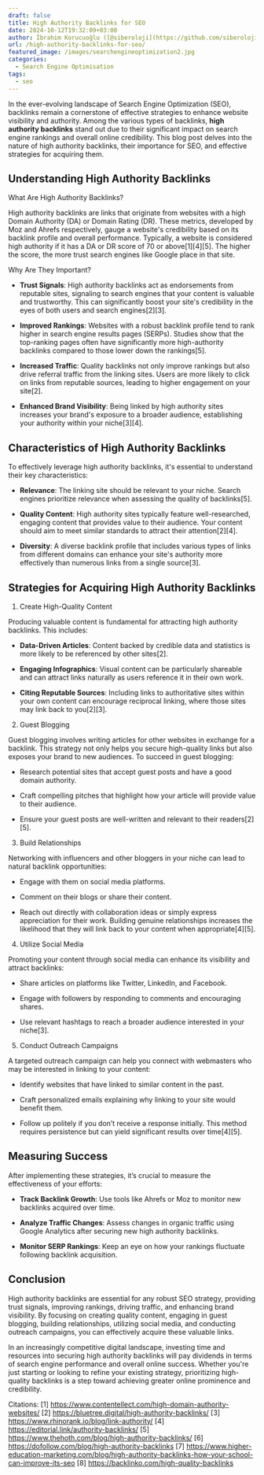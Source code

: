 ```yaml
---
draft: false
title: High Authority Backlinks for SEO
date: 2024-10-12T19:32:09+03:00
author: İbrahim Korucuoğlu ([@siberoloji](https://github.com/siberoloji))
url: /high-authority-backlinks-for-seo/
featured_image: /images/searchengineoptimization2.jpg
categories:
  - Search Engine Optimisation
tags:
  - seo
---
```

In the ever-evolving landscape of Search Engine Optimization (SEO), backlinks remain a cornerstone of effective strategies to enhance website visibility and authority. Among the various types of backlinks, **high authority backlinks** stand out due to their significant impact on search engine rankings and overall online credibility. This blog post delves into the nature of high authority backlinks, their importance for SEO, and effective strategies for acquiring them.

## Understanding High Authority Backlinks

What Are High Authority Backlinks?

High authority backlinks are links that originate from websites with a high Domain Authority (DA) or Domain Rating (DR). These metrics, developed by Moz and Ahrefs respectively, gauge a website's credibility based on its backlink profile and overall performance. Typically, a website is considered high authority if it has a DA or DR score of 70 or above[1][4][5]. The higher the score, the more trust search engines like Google place in that site.

Why Are They Important?
* **Trust Signals**: High authority backlinks act as endorsements from reputable sites, signaling to search engines that your content is valuable and trustworthy. This can significantly boost your site's credibility in the eyes of both users and search engines[2][3].

* **Improved Rankings**: Websites with a robust backlink profile tend to rank higher in search engine results pages (SERPs). Studies show that the top-ranking pages often have significantly more high-authority backlinks compared to those lower down the rankings[5].

* **Increased Traffic**: Quality backlinks not only improve rankings but also drive referral traffic from the linking sites. Users are more likely to click on links from reputable sources, leading to higher engagement on your site[2].

* **Enhanced Brand Visibility**: Being linked by high authority sites increases your brand's exposure to a broader audience, establishing your authority within your niche[3][4].
## Characteristics of High Authority Backlinks

To effectively leverage high authority backlinks, it's essential to understand their key characteristics:
* **Relevance**: The linking site should be relevant to your niche. Search engines prioritize relevance when assessing the quality of backlinks[5].

* **Quality Content**: High authority sites typically feature well-researched, engaging content that provides value to their audience. Your content should aim to meet similar standards to attract their attention[2][4].

* **Diversity**: A diverse backlink profile that includes various types of links from different domains can enhance your site's authority more effectively than numerous links from a single source[3].
## Strategies for Acquiring High Authority Backlinks

1. Create High-Quality Content

Producing valuable content is fundamental for attracting high authority backlinks. This includes:
* **Data-Driven Articles**: Content backed by credible data and statistics is more likely to be referenced by other sites[2].

* **Engaging Infographics**: Visual content can be particularly shareable and can attract links naturally as users reference it in their own work.

* **Citing Reputable Sources**: Including links to authoritative sites within your own content can encourage reciprocal linking, where those sites may link back to you[2][3].
2. Guest Blogging

Guest blogging involves writing articles for other websites in exchange for a backlink. This strategy not only helps you secure high-quality links but also exposes your brand to new audiences. To succeed in guest blogging:
* Research potential sites that accept guest posts and have a good domain authority.

* Craft compelling pitches that highlight how your article will provide value to their audience.

* Ensure your guest posts are well-written and relevant to their readers[2][5].
3. Build Relationships

Networking with influencers and other bloggers in your niche can lead to natural backlink opportunities:
* Engage with them on social media platforms.

* Comment on their blogs or share their content.

* Reach out directly with collaboration ideas or simply express appreciation for their work.
Building genuine relationships increases the likelihood that they will link back to your content when appropriate[4][5].

4. Utilize Social Media

Promoting your content through social media can enhance its visibility and attract backlinks:
* Share articles on platforms like Twitter, LinkedIn, and Facebook.

* Engage with followers by responding to comments and encouraging shares.

* Use relevant hashtags to reach a broader audience interested in your niche[3].
5. Conduct Outreach Campaigns

A targeted outreach campaign can help you connect with webmasters who may be interested in linking to your content:
* Identify websites that have linked to similar content in the past.

* Craft personalized emails explaining why linking to your site would benefit them.

* Follow up politely if you don’t receive a response initially.
This method requires persistence but can yield significant results over time[4][5].

## Measuring Success

After implementing these strategies, it’s crucial to measure the effectiveness of your efforts:
* **Track Backlink Growth**: Use tools like Ahrefs or Moz to monitor new backlinks acquired over time.

* **Analyze Traffic Changes**: Assess changes in organic traffic using Google Analytics after securing new high authority backlinks.

* **Monitor SERP Rankings**: Keep an eye on how your rankings fluctuate following backlink acquisition.
## Conclusion

High authority backlinks are essential for any robust SEO strategy, providing trust signals, improving rankings, driving traffic, and enhancing brand visibility. By focusing on creating quality content, engaging in guest blogging, building relationships, utilizing social media, and conducting outreach campaigns, you can effectively acquire these valuable links.

In an increasingly competitive digital landscape, investing time and resources into securing high authority backlinks will pay dividends in terms of search engine performance and overall online success. Whether you're just starting or looking to refine your existing strategy, prioritizing high-quality backlinks is a step toward achieving greater online prominence and credibility.

Citations: [1] https://www.contentellect.com/high-domain-authority-websites/ [2] https://bluetree.digital/high-authority-backlinks/ [3] https://www.rhinorank.io/blog/link-authority/ [4] https://editorial.link/authority-backlinks/ [5] https://www.thehoth.com/blog/high-authority-backlinks/ [6] https://dofollow.com/blog/high-authority-backlinks [7] https://www.higher-education-marketing.com/blog/high-authority-backlinks-how-your-school-can-improve-its-seo [8] https://backlinko.com/high-quality-backlinks
